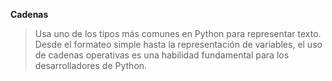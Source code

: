 **Cadenas**
  
 >Usa uno de los tipos más comunes en Python para representar texto.
  Desde el formateo simple hasta la representación de variables, el uso de cadenas operativas es una habilidad fundamental para los desarrolladores de Python.
